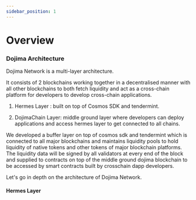 ```yaml
---
sidebar_position: 1
---
```

# Overview

### Dojima Architecture

<!-- ![medium](/img/medium.png)

Dojima Network is powered by three main components working together:

- **BULLDOG:** Bulldog is the EVM based Buffer zone, built to enable cross-chain exchange, as well as to build complex cross-chain Decentralized Applications. This is the component where all the tokens and contracts reside and interact with each other.

- **WATCHMAN:** Watchman is a Proof of Stake based Byzantine Fault Tolerant state replicating machine, built to securely process and transfer cross-chain data. This component makes all your cross chain transfers safer. Always be assured there is a watchman, guarding your tokens .

- **BRIDGE:** This is the layer responsible for detecting and relaying events between different chains configured in the system.This is one of the main processes performed by POS based Validators.

:::info
And one more thing to state here is that Arweave is used as a backup layer for all of Dojima networks transactions at regular intervals, thus making the dojima network more secure, immutable and permanent.
::: -->

Dojima Network is a multi-layer architecture. 

It consists of 2 blockchains working together in a decentralised manner with all other blockchains to both fetch liquidity and act as a cross-chain platform for developers to develop cross-chain applications.

1. Hermes Layer : built on top of Cosmos SDK and tendermint.

2. DojimaChain Layer: middle ground layer where developers can deploy applications and access hermes layer to get connected to all chains.

We developed a buffer layer on top of cosmos sdk and tendermint which is connected to all major blockchains and maintains liquidity pools to hold liquidity of native tokens and other tokens of major blockchain platforms. The liquidity data will be signed by all validators at every end of the block and supplied to contracts on top of the middle ground dojima blockchain to be accessed by smart contracts built by crosschain dapp developers.

Let's go in depth on the architecture of Dojima Network.

#### Hermes Layer

<!-- Add Image -->


<!-- <iframe width="100%" height="480px" src="https://www.youtube.com/embed/HYy3N7E0qSw" title="Dojima Demo" frameborder="0" allow="accelerometer; autoplay; clipboard-write; encrypted-media; gyroscope; picture-in-picture" allowfullscreen></iframe> -->
